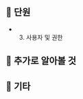 <!--제목 양식: [이름] 시작 단원 ~ 끝 단원
ex) [김대영] 3.1 사용자 식별 ~ 3.5 역할-->

## 📌 단원
- 03. 사용자 및 권한

## 🔎 추가로 알아볼 것
<!--1. Definer에 대해-->


## 🎸 기타
<!-- 1. EXPLAIN 리펙토링에 사용해보기-->
